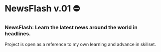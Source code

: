 # NewsFlash v.01 :no_entry:

### NewsFlash: Learn the latest news around the world in headlines.

Project is open as a reference to my own learning and advance in skillset. 
